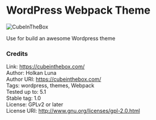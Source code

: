 WordPress Webpack Theme
=============

![CubeInTheBox](https://cubeinthebox.com/screenshot.png)

Use for build an awesome Wordpress theme

### Credits

Link: https://cubeinthebox.com/<br />
Author: Holkan Luna<br />
Author URI: https://cubeinthebox.com/<br />
Tags: wordpress, themes, Webpack<br />
Tested up to: 5.1<br />
Stable tag: 1.0<br />
License: GPLv2 or later<br />
License URI: http://www.gnu.org/licenses/gpl-2.0.html<br />